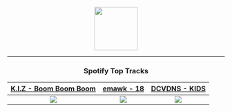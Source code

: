 <p align="center">
  <a href="https://www.tobiasmichael.de">
    <img src="https://tobiasmichael.de/assets/logo.gif" width="100" height="100"/>
  </a>
</p>

---

<h3 align="center">Spotify Top Tracks</h3>

[K.I.Z - Boom Boom Boom](https://open.spotify.com/track/6Txevj8EVZJPKzmHwyY1Uh)|[emawk - 18](https://open.spotify.com/track/3aTZwNMCZrIXoLzHNCAjhB)|[DCVDNS - KIDS](https://open.spotify.com/track/5kiN2KbzqIs0o96tU2zXwM)
:---:|:----:|:----:
<img src="https://i.scdn.co/image/ab67616d00001e02c2c842af17e86a3aea4ed34c"/>|<img src="https://i.scdn.co/image/ab67616d00001e02a08259240276ec157a7028c7"/>|<img src="https://i.scdn.co/image/ab67616d00001e02133e8428abb70109ea728a70"/>